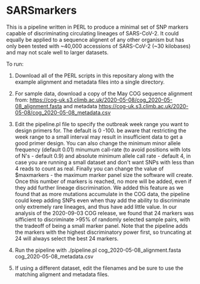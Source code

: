 # SARSmarkers

This is a pipeline written in PERL to produce a minimal set of SNP markers capable of discriminating circulating lineages of SARS-CoV-2. It could equally be applied to a sequence alignent of any other organism but has only been tested with ~40,000 accessions of SARS-CoV-2 (~30 kilobases) and may not scale well to larger datasets.

To run:
1) Download all of the PERL scripts in this repositary along with the example alignment and metadata files into a single directory.
2) For sample data, download a copy of the May COG sequence alignment from: https://cog-uk.s3.climb.ac.uk/2020-05-08/cog_2020-05-08_alignment.fasta
and metadata https://cog-uk.s3.climb.ac.uk/2020-05-08/cog_2020-05-08_metadata.csv

3) Edit the pipeline.pl file to specify the outbreak week range you want to design primers for. The default is 0 -100. be aware that restricting the week range to a small interval may result in insufficient data to get a good primer design. You can also change the minimum minor allele frequency (default 0.01) minumum call-rate (to avoid positions with lots of N's - default 0.9) and absolute minimum allele call rate - default 4, in case you are running a small dataset and don't want SNPs with less than 4 reads to count as real. Finally you can change the value of $maxmarkers - the maximum marker panel size the software will create.  Once this number of markers is reached, no more will be added, even if they add further lineage discrimination.  We added this feature as we found that as more mutations accumulate in the COG data, the pipeline could keep adding SNPs even when thay add the ability to discriminate only extremely rare lineages, and thus have add little value.
In our analysis of the 2020-09-03 COG release, we found that 24 markers was sifficient to discriminate >95% of randomly selected sample pairs, with the tradeoff of being a small marker panel. Note that the pipeline adds the markers with the highest discriminatory power first, so truncating at 24 will always select the best 24 markers.


4) Run the pipeline with ./pipeline.pl cog_2020-05-08_alignment.fasta cog_2020-05-08_metadata.csv

5) If using a different dataset, edit the filenames and be sure to use the matching aligment and metadata files.






